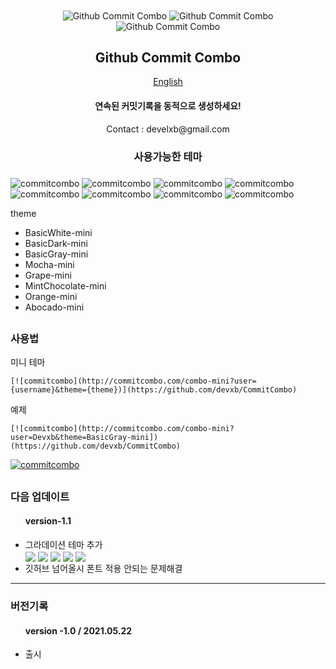 

<div align = "center">
  <img src = "http://commitcombo.com/combo-mini?user=Devxb&theme=Abocado-mini" align="center" alt="Github Commit Combo"/>
  <img src = "http://commitcombo.com/combo-mini?user=Devxb&theme=Orange-mini" align="center" alt="Github Commit Combo"/>
  <img src = "http://commitcombo.com/combo-mini?user=Devxb&theme=MintChocolate-mini" align="center" alt="Github Commit Combo"/>
  <h2 align="center"> Github Commit Combo </h2>
</div>
<div align="center"><a href=""> English </a></div>
<div align = "center"> 
<h4>연속된 커밋기록을 동적으로 생성하세요!</h4>
<p>Contact : develxb@gmail.com</p>
</div>
<div align = "center">
<h3> 사용가능한 테마 <h3>
</div>
	
![commitcombo](http://commitcombo.com/combo-mini?user=Devxb&theme=BasicWhite-mini) ![commitcombo](http://commitcombo.com/combo-mini?user=Devxb&theme=BasicDark-mini) ![commitcombo](http://commitcombo.com/combo-mini?user=Devxb&theme=BasicGray-mini)
![commitcombo](http://commitcombo.com/combo-mini?user=Devxb&theme=Mocha-mini) ![commitcombo](http://commitcombo.com/combo-mini?user=Devxb&theme=Grape-mini) ![commitcombo](http://commitcombo.com/combo-mini?user=Devxb&theme=MintChocolate-mini)
![commitcombo](http://commitcombo.com/combo-mini?user=Devxb&theme=Orange-mini) ![commitcombo](http://commitcombo.com/combo-mini?user=Devxb&theme=Abocado-mini)

theme 
<ul>
<li>
BasicWhite-mini
</li>
<li>
BasicDark-mini
</li>
<li>
BasicGray-mini
</li>
<li>
Mocha-mini
</li>
<li>
Grape-mini
</li>
<li>
MintChocolate-mini
</li>
<li>
Orange-mini
</li>
<li>
Abocado-mini
</li>
</ul>
<h2/>

<h3> 사용법 </h3>

<p>미니 테마</p>

	[![commitcombo](http://commitcombo.com/combo-mini?user={username}&theme={theme})](https://github.com/devxb/CommitCombo)

<p> 예제 </p>

	[![commitcombo](http://commitcombo.com/combo-mini?user=Devxb&theme=BasicGray-mini])(https://github.com/devxb/CommitCombo)

[![commitcombo](http://commitcombo.com/combo-mini?user=Devxb&theme=BasicGray-mini)](https://github.com/commitcombo)

<h2/>

<h3>다음 업데이트</h3>
<ul> 
<h4>version-1.1</h4>
	<li> 
	그라데이션 테마 추가 <br><img src="https://user-images.githubusercontent.com/62425964/119224103-dec54e00-bb37-11eb-8fee-14ca3c64e226.png" align = "center"/> <img src = "https://user-images.githubusercontent.com/62425964/119224106-df5de480-bb37-11eb-8ac4-ab4b8db5fb60.png" align = "center"/> <img src = "https://user-images.githubusercontent.com/62425964/119224107-df5de480-bb37-11eb-96c3-f4680f21483a.png" align = "center" /> <img src = "https://user-images.githubusercontent.com/62425964/119224109-dff67b00-bb37-11eb-8748-03319750fd35.png" align = "center"/> <img src = "https://user-images.githubusercontent.com/62425964/119224110-dff67b00-bb37-11eb-928a-dfbcf49a883f.png" align = "center"/>
	</li>
	<li>
	깃허브 넘어올시 폰트 적용 안되는 문제해결
	</li>
</ul>

<hr>

<h3> 버전기록 </h3>
<ul> 
<h4>version -1.0 / 2021.05.22</h4>
	<li> 출시 </li>
</ul>
